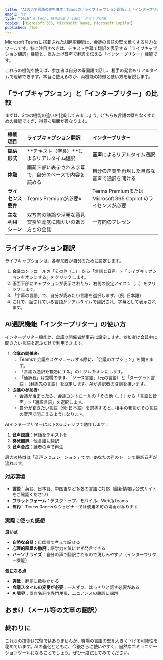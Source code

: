 ```yaml
---
title: "AIの力で言語の壁を壊す！Teamsの「ライブキャプション翻訳」と「インタープリター（リアルタイム翻訳）」を試してみる"
emoji: "🤖" 
type: "tech" # tech: 技術記事 / idea: アイデア記事
topics: [Microsoft 365, Microsoft Teams, Microsoft Copilot] 
published: flse
---
```


Microsoft Teamsに搭載されたAI翻訳機能は、会議の言語の壁を低くする強力なツールです。特に注目すべきは、テキスト字幕で翻訳を表示する「ライブキャプション翻訳」機能と、読み上げ音声で翻訳を伝える「インタープリター」機能です。

これらの機能を使えば、参加者は自分の母国語で話し、相手の発言もリアルタイムで理解できます。本当に使えるのか、両機能の特徴と使い方を解説します。

## 「ライブキャプション」と「インタープリター」の比較

まずは、2つの機能の違いを比較してみましょう。どちらも言語の壁をなくすための機能ですが、得意な場面が異なります。

| 機能項目 | ライブキャプション翻訳 | インタープリター|
| :--- | :--- | :--- |
| **提供形式** | **テキスト（字幕）**によるリアルタイム翻訳 | **音声**によるリアルタイム通訳 |
| **体験** | 画面下部に表示される字幕で、自分のペースで内容を読める | 自分の声質を再現した自然な音声で通訳を聞ける |
| **ライセンス要件** | Teams Premiumが必要※ | Teams PremiumまたはMicrosoft 365 Copilot のライセンスが必要 |
| **主な利用シーン** | 双方向の議論や活発な意見交換や聴覚に障がいのある方との会議 | 一方向のプレゼン |



## ライブキャプション翻訳

ライブキャプションは、各参加者が自分のために設定します。

1.  会議コントロールの「その他（...）」から「言語と音声」>「ライブキャプションをオンにする」をクリックします。
2.  画面下部にキャプションが表示されたら、右側の設定アイコン（...）をクリックします。
3.  「字幕の言語」で、自分が読みたい言語を選択します。（例: 日本語）
4.  これで、話されている言語がリアルタイムで翻訳され、字幕として表示されます。

## AI通訳機能「インタープリター」の使い方

インタープリター機能は、会議の開催者が事前に設定します。参加者は会議中に聞きたい言語を選ぶだけで利用できます。

1.  **会議の開催者:**
    * Teamsで会議をスケジュールする際に、「会議のオプション」を開きます。
    * 「言語の通訳を有効にする」のトグルをオンにします。
    * 「通訳者」は空欄のまま、「ソース言語」（元の言語）と「ターゲット言語」（翻訳先の言語）を設定します。AIが通訳者の役割を担います。
2.  **会議の参加者:**
    * 会議が始まったら、会議コントロールの「その他（...）」から「言語と音声」>「通訳言語」を選択します。
    * 自分が聞きたい言語（例: 日本語）を選択すると、相手の発言がその言語の音声で聞こえるようになります。

AIインタープリターは以下の3ステップで動作します：

1.  **音声認識**：発話をテキスト化
2.  **機械翻訳**：他言語に翻訳
3.  **音声合成**：話者の声で再生

最大の特徴は「音声シミュレーション」です。あなたの声のトーンで翻訳音声が流れます。

### 対応環境

- **言語**：英語、日本語、中国語など多数の言語に対応（最新情報は公式サイトをご確認ください）
- **プラットフォーム**：デスクトップ、モバイル、Web版Teams
- **制約**：Teams Roomsやウェビナーでは使用不可の場合があります

### 実際に使った感想

**良い点**

- **自然な会話**：母国語で考えて話せる
- **心理的障壁の撤廃**：語学力を気にせず発言できる
- **パーソナライズ**：自分の声で翻訳されるので親しみやすい（インタープリター機能）

**気になる点**

- **遅延**：翻訳に数秒かかる
- **会議スタイルの変更が必要**：一人ずつ、はっきりと話す必要がある
- **AI限界**：固有名詞や専門用語、ニュアンスの翻訳に課題

## おまけ（メール等の文章の翻訳）



## 終わりに

これらの技術は完璧ではありませんが、職場の言語の壁を大きく下げる可能性を秘めています。AIの進化とともに、今後さらに使いやすく、自然なコミュニケーションツールになることでしょう。ぜひ一度試してみてください。

